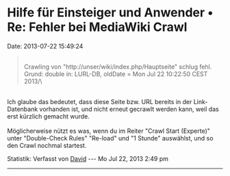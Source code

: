 Hilfe für Einsteiger und Anwender • Re: Fehler bei MediaWiki Crawl
==================================================================

Date: 2013-07-22 15:49:24

> <div>
>
> \
> Crawling von \"http://unser/wiki/index.php/Hauptseite\" schlug fehl.
> Grund: double in: LURL-DB, oldDate = Mon Jul 22 10:22:50 CEST 2013/\
>
> </div>

\
Ich glaube das bedeutet, dass diese Seite bzw. URL bereits in der
Link-Datenbank vorhanden ist, und nicht erneut gecrawlt werden kann,
weil das erst kürzlich gemacht wurde.\
\
Möglicherweise nützt es was, wenn du im Reiter \"Crawl Start (Experte)\"
unter \"Double-Check Rules\" \"Re-load\" und \"1 Stunde\" auswählst, und
so den Crawl nochmal startest.

Statistik: Verfasst von
[David](http://forum.yacy-websuche.de/memberlist.php?mode=viewprofile&u=8887)
--- Mo Jul 22, 2013 2:49 pm

------------------------------------------------------------------------

